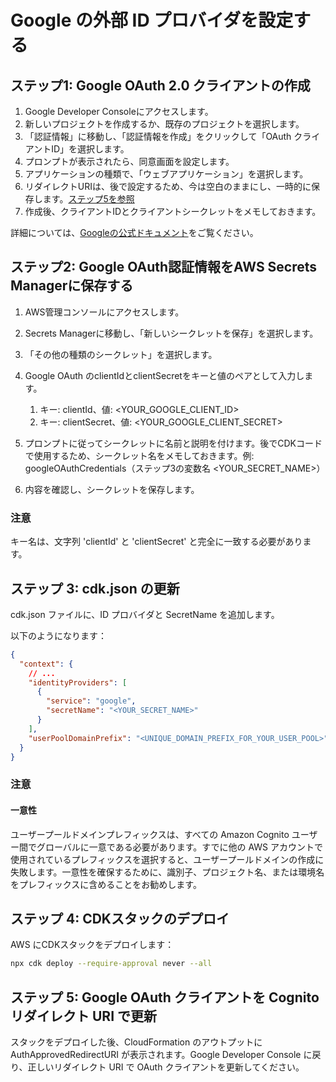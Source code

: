 # Google の外部 ID プロバイダを設定する

## ステップ1: Google OAuth 2.0 クライアントの作成

1. Google Developer Consoleにアクセスします。
2. 新しいプロジェクトを作成するか、既存のプロジェクトを選択します。
3. 「認証情報」に移動し、「認証情報を作成」をクリックして「OAuth クライアントID」を選択します。
4. プロンプトが表示されたら、同意画面を設定します。
5. アプリケーションの種類で、「ウェブアプリケーション」を選択します。
6. リダイレクトURIは、後で設定するため、今は空白のままにし、一時的に保存します。[ステップ5を参照](#step-5-update-google-oauth-client-with-cognito-redirect-uris)
7. 作成後、クライアントIDとクライアントシークレットをメモしておきます。

詳細については、[Googleの公式ドキュメント](https://support.google.com/cloud/answer/6158849?hl=en)をご覧ください。

## ステップ2: Google OAuth認証情報をAWS Secrets Managerに保存する

1. AWS管理コンソールにアクセスします。
2. Secrets Managerに移動し、「新しいシークレットを保存」を選択します。
3. 「その他の種類のシークレット」を選択します。
4. Google OAuth のclientIdとclientSecretをキーと値のペアとして入力します。

   1. キー: clientId、値: <YOUR_GOOGLE_CLIENT_ID>
   2. キー: clientSecret、値: <YOUR_GOOGLE_CLIENT_SECRET>

5. プロンプトに従ってシークレットに名前と説明を付けます。後でCDKコードで使用するため、シークレット名をメモしておきます。例: googleOAuthCredentials（ステップ3の変数名 <YOUR_SECRET_NAME>）
6. 内容を確認し、シークレットを保存します。

### 注意

キー名は、文字列 'clientId' と 'clientSecret' と完全に一致する必要があります。

## ステップ 3: cdk.json の更新

cdk.json ファイルに、ID プロバイダと SecretName を追加します。

以下のようになります：

```json
{
  "context": {
    // ...
    "identityProviders": [
      {
        "service": "google",
        "secretName": "<YOUR_SECRET_NAME>"
      }
    ],
    "userPoolDomainPrefix": "<UNIQUE_DOMAIN_PREFIX_FOR_YOUR_USER_POOL>"
  }
}
```

### 注意

#### 一意性

ユーザープールドメインプレフィックスは、すべての Amazon Cognito ユーザー間でグローバルに一意である必要があります。すでに他の AWS アカウントで使用されているプレフィックスを選択すると、ユーザープールドメインの作成に失敗します。一意性を確保するために、識別子、プロジェクト名、または環境名をプレフィックスに含めることをお勧めします。

## ステップ 4: CDKスタックのデプロイ

AWS にCDKスタックをデプロイします：

```sh
npx cdk deploy --require-approval never --all
```

## ステップ 5: Google OAuth クライアントを Cognito リダイレクト URI で更新

スタックをデプロイした後、CloudFormation のアウトプットに AuthApprovedRedirectURI が表示されます。Google Developer Console に戻り、正しいリダイレクト URI で OAuth クライアントを更新してください。